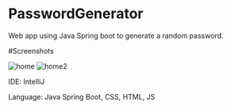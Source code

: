 # PasswordGenerator
Web app using Java Spring boot to generate a random password. 

#Screenshots

![home](https://user-images.githubusercontent.com/86308449/228538347-2f1f4a09-7365-487d-bac3-57fa03de1c57.PNG)
![home2](https://user-images.githubusercontent.com/86308449/228538360-55d27c2e-e61a-48bc-804e-5179e4823df1.PNG)

IDE: IntelliJ

Language: Java Spring Boot, CSS, HTML, JS

